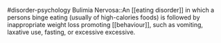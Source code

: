 #disorder-psychology 
Bulimia Nervosa::An [[eating disorder]] in which a persons binge eating (usually of high-calories foods) is followed by inappropriate weight loss promoting [[behaviour]], such as vomiting, laxative use, fasting, or excessive excessive.